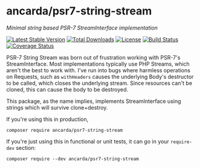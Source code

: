 # ancarda/psr7-string-stream

_Minimal string based PSR-7 StreamInterface implementation_

[![Latest Stable Version](https://poser.pugx.org/ancarda/psr7-string-stream/v/stable)](https://packagist.org/packages/ancarda/psr7-string-stream)
[![Total Downloads](https://poser.pugx.org/ancarda/psr7-string-stream/downloads)](https://packagist.org/packages/ancarda/psr7-string-stream)
[![License](https://poser.pugx.org/ancarda/psr7-string-stream/license)](https://choosealicense.com/licenses/mit/)
[![Build Status](https://travis-ci.org/ancarda/psr7-string-stream.svg?branch=master)](https://travis-ci.org/ancarda/psr7-string-stream)
[![Coverage Status](https://coveralls.io/repos/github/ancarda/psr7-string-stream/badge.svg?branch=master)](https://coveralls.io/github/ancarda/psr7-string-stream?branch=master)

PSR-7 String Stream was born out of frustration working with PSR-7's
StreamInterface. Most implementations typically use PHP Streams, which aren't
the best to work with. I've run into bugs where harmless operations on
Requests, such as `withHeaders` causes the underlying Body's destructor to be
called, which closes the underlying stream. Since resources can't be cloned,
this can cause the body to be destroyed.

This package, as the name implies, implements StreamInterface using strings
which will survive clone+destroy.

If you're using this in production,

	composer require ancarda/psr7-string-stream

If you're just using this in functional or unit tests, it can go in your
`require-dev` section:

	composer require --dev ancarda/psr7-string-stream
